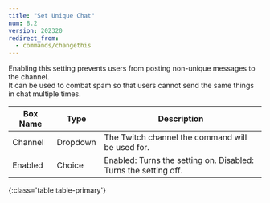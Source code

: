 ```yaml
---
title: "Set Unique Chat"
num: 8.2
version: 202320
redirect_from:
  - commands/changethis
---
```


Enabling this setting prevents users from posting non-unique messages to the channel.\
It can be used to combat spam so that users cannot send the same things in chat multiple times.

| Box Name | Type | Description | 
|-------|--------|--------
|Channel | Dropdown |The Twitch channel the command will be used for.
|Enabled|Choice|Enabled: Turns the setting on. Disabled: Turns the setting off.

{:class='table table-primary'}
